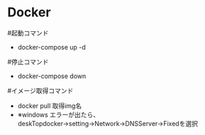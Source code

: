 # Docker
#起動コマンド
- docker-compose up -d

#停止コマンド
- docker-compose down

#イメージ取得コマンド
- docker pull 取得img名
- ※windows エラーが出たら、deskTopdocker→setting→Network→DNSServer→Fixedを選択
